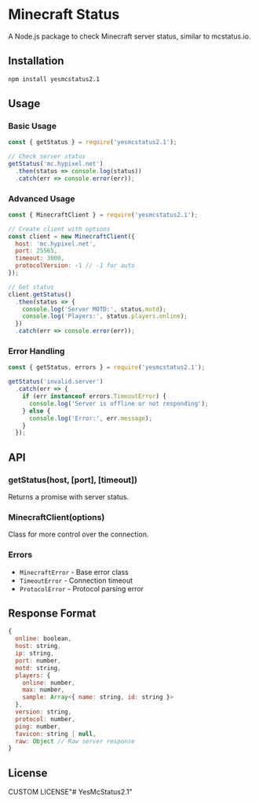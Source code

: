 # Minecraft Status

A Node.js package to check Minecraft server status, similar to mcstatus.io.

## Installation

```bash
npm install yesmcstatus2.1
```

## Usage

### Basic Usage

```javascript
const { getStatus } = require('yesmcstatus2.1');

// Check server status
getStatus('mc.hypixel.net')
  .then(status => console.log(status))
  .catch(err => console.error(err));
```

### Advanced Usage

```javascript
const { MinecraftClient } = require('yesmcstatus2.1');

// Create client with options
const client = new MinecraftClient({
  host: 'mc.hypixel.net',
  port: 25565,
  timeout: 3000,
  protocolVersion: -1 // -1 for auto
});

// Get status
client.getStatus()
  .then(status => {
    console.log('Server MOTD:', status.motd);
    console.log('Players:', status.players.online);
  })
  .catch(err => console.error(err));
```

### Error Handling

```javascript
const { getStatus, errors } = require('yesmcstatus2.1');

getStatus('invalid.server')
  .catch(err => {
    if (err instanceof errors.TimeoutError) {
      console.log('Server is offline or not responding');
    } else {
      console.log('Error:', err.message);
    }
  });
```

## API

### getStatus(host, [port], [timeout])
Returns a promise with server status.

### MinecraftClient(options)
Class for more control over the connection.

### Errors
- `MinecraftError` - Base error class
- `TimeoutError` - Connection timeout
- `ProtocolError` - Protocol parsing error

## Response Format

```javascript
{
  online: boolean,
  host: string,
  ip: string,
  port: number,
  motd: string,
  players: {
    online: number,
    max: number,
    sample: Array<{ name: string, id: string }>
  },
  version: string,
  protocol: number,
  ping: number,
  favicon: string | null,
  raw: Object // Raw server response
}
```

## License

CUSTOM LICENSE"# YesMcStatus2.1" 

